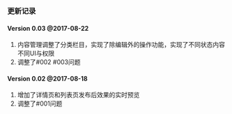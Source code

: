### 更新记录
#### Version 0.03 @2017-08-22
1. 内容管理调整了分类栏目，实现了除编辑外的操作功能，实现了不同状态内容不同UI与权限
2. 调整了#002 #003问题
#### Version 0.02 @2017-08-18
1. 增加了详情页和列表页发布后效果的实时预览
2. 调整了#001问题
